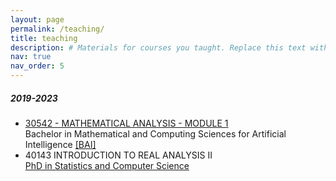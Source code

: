 ```yaml
---
layout: page
permalink: /teaching/
title: teaching
description: # Materials for courses you taught. Replace this text with your description.
nav: true
nav_order: 5
---
```


##### 2019-2023

* [30542 - MATHEMATICAL ANALYSIS - MODULE 1](http://didattica.unibocconi.eu/ts/tsn_anteprima.php?cod_ins=30542&anno=2024&IdPag=6351)  
Bachelor in Mathematical and Computing Sciences for Artificial Intelligence
[[BAI]](https://www.unibocconi.eu/wps/wcm/connect/Bocconi/SitoPubblico_EN/Navigation+Tree/Home/programs/bachelor+of+science/Mathematical+and+Computing+Sciences+for+Artificial+Intelligence/)  
* 40143 INTRODUCTION TO REAL ANALYSIS II  
[PhD in Statistics and Computer Science](https://www.unibocconi.eu/wps/wcm/connect/bocconi/sitopubblico_en/navigation+tree/home/programs/phd/phd+in+statistics+and+computer+science)
